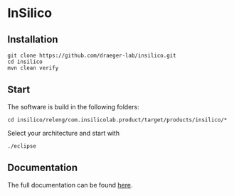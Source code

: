 # InSilico


## Installation
```
git clone https://github.com/draeger-lab/insilico.git
cd insilico
mvn clean verify
```

## Start
The software is build in the following folders:
```
cd insilico/releng/com.insilicolab.product/target/products/insilico/*
```
Select your architecture and start with
```
./eclipse
```

## Documentation
The full documentation can be found [here](http://insilico-docs.readthedocs.io/en/latest/).
